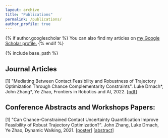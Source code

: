 ```yaml
---
layout: archive
title: "Publications"
permalink: /publications/
author_profile: true
---
```


{% if author.googlescholar %}
  You can also find my articles on <u><a href="{{author.googlescholar}}">my Google Scholar profile</a>.</u>
{% endif %}

{% include base_path %}

## Journal Articles

[1] "Mediating Between Contact Feasibility and Robustness of Trajectory Optimization Through Chance Complementarity Constraints". Luke Drnach*, John Zhang*, Ye Zhao, Frontiers in Robotics and AI, 2022. [[pdf](/docs/frobt-Drnach-Zhang-2022.pdf)]

## Conference Abstracts and Workshops Papers:
[1] "Can Chance-Constrained Contact Uncertainty Quantification Improve Feasibility of Robust Trajectory Optimization?". John Zhang, Luke Drnach, Ye Zhao, Dynamic Walking, 2021. [[poster](/docs/Chance%20Constraint%20Poster.pdf)]  [[abstract](/docs/DW2021_Chance_Constraint.pdf)]

